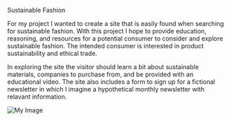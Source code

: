 Sustainable Fashion

For my project I wanted to create a site that is easily found when searching for sustainable fashion. With this project I hope to provide education, reasoning, and resources for a potential consumer to consider and explore sustainable fashion. The intended consumer is interested in product sustainability and ethical trade.

In exploring the site the visitor should learn a bit about sustainable materials, companies to purchase from, and be provided with an educational video. The site also includes a form to sign up for a fictional newsletter in which I imagine a hypothetical monthly newsletter with relavant information. 

![My Image](screenshot1.png)